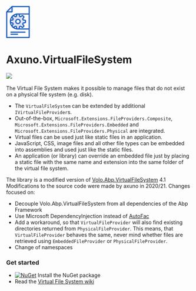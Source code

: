 <img src="https://raw.githubusercontent.com/axuno/Axuno.VirtualFileSystem/main/VirtualFileSystem.png" width="64" alt="Logo">

# Axuno.VirtualFileSystem

![](https://github.com/axuno/Axuno.VirtualFileSystem/workflows/.NET/badge.svg)

The Virtual File System makes it possible to manage files that do not exist on a physical file system (e.g. disk).

* The ```VirtualFileSystem``` can be extended by additional ```IVirtualFileProvider```s.
* Out-of-the-box, ```Microsoft.Extensions.FileProviders.Composite```, ```Microsoft.Extensions.FileProviders.Embedded``` and ```Microsoft.Extensions.FileProviders.Physical``` are integrated.
* Virtual files can be used just like static files in an application.
* JavaScript, CSS, image files and all other file types can be embedded into assemblies and used just like the static files.
* An application (or library) can override an embedded file just by placing a static file with the same name and extension into the same folder of the virtual file system.


The library is a modified version of [Volo.Abp.VirtualFileSystem](https://github.com/abpframework/abp/tree/dev/framework/src/Volo.Abp.VirtualFileSystem) 4.1
Modifications to the source code were made by axuno in 2020/21. Changes focused on:

* Decouple Volo.Abp.VirtualFileSystem from all dependencies of the Abp Framework
* Use Microsoft DependencyInjection instead of [AutoFac](https://autofac.org/)
* Add a workaround, so that ```VirtualFileProvider``` will also find existing directories returned from ```PhysicalFileProvider```. This means, that ```VirtualFileProvider``` behaves the same, never mind whether files are retrieved using ```EmbeddedFileProvider``` or ```PhysicalFileProvider```.
* Change of namespaces

### Get started
* [![NuGet](https://img.shields.io/nuget/v/Axuno.VirtualFileSystem.svg)](https://www.nuget.org/packages/Axuno.VirtualFileSystem/) Install the NuGet package
* Read the [Virtual File System wiki](https://github.com/axuno/Axuno.VirtualFileSystem/wiki)
